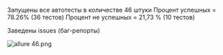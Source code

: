 Запущены все автотесты в количестве 46 штуки
Процент успешных = 78.26% (36 тестов)
Процент не успешных = 21,73 % (10 тестов)

Заведены issues (баг-репорты)

![allure 46.png](..%2F..%2FDesktop%2Fallure%2046.png)